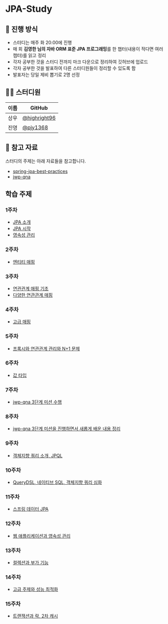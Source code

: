 # JPA-Study
## 🌳 진행 방식  
- 스터디는 매주 화 20:00에 진행  
- 매 회 **김영한 님의 자바 ORM 표준 JPA 프로그래밍**를 한 챕터(내용이 적다면 여러 챕터)를 읽고 정리   
- 각자 공부한 것을 스터디 전까지 마크 다운으로 정리하여 깃허브에 업로드  
- 각자 공부한 것을 발표하여 다른 스터디원들이 정리할 수 있도록 함  
- 발표자는 당일 제비 뽑기로 2명 선정

## 👨‍💻  스터디원
| 이름   | GitHub                                         |
| ---- | ---------------------------------------------- |
| 상우 | [@highright96](https://github.com/highright96)|
| 진영 | [@pjy1368](https://github.com/pjy1368) |

## 📌 참고 자료
스터디의 주제는 아래 자료들을 참고합니다.
- [spring-jpa-best-practices](https://github.com/cheese10yun/spring-jpa-best-practices)
- [jwp-qna](https://www.notion.so/85bc33d682c447dda99368d785c37948#3e4eb1606e0649f5b0bfc2acbc13b822)

## 학습 주제
### 1주차
- [JPA 소개](https://github.com/Java-Crew/jpa-study/tree/main/JPA%20%EC%86%8C%EA%B0%9C)
- [JPA 시작](https://github.com/Java-Crew/jpa-study/tree/main/JPA%20%EC%8B%9C%EC%9E%91)
- [영속성 관리](https://github.com/Java-Crew/jpa-study/tree/main/%EC%98%81%EC%86%8D%EC%84%B1%20%EA%B4%80%EB%A6%AC)

### 2주차
- [엔티티 매핑](https://github.com/Java-Crew/jpa-study/tree/main/%EC%97%94%ED%8B%B0%ED%8B%B0%20%EB%A7%A4%ED%95%91)

### 3주차
- [연관관계 매핑 기초](https://github.com/Java-Crew/jpa-study/tree/main/%EC%97%B0%EA%B4%80%EA%B4%80%EA%B3%84%20%EB%A7%A4%ED%95%91%20%EA%B8%B0%EC%B4%88)
- [다양한 연관관계 매핑](https://github.com/Java-Crew/jpa-study/tree/main/%EB%8B%A4%EC%96%91%ED%95%9C%20%EC%97%B0%EA%B4%80%EA%B4%80%EA%B3%84%20%EB%A7%A4%ED%95%91)

### 4주차
- [고급 매핑](https://github.com/Java-Crew/jpa-study/tree/main/%EA%B3%A0%EA%B8%89%20%EB%A7%A4%ED%95%91)

### 5주차
- [프록시와 연관관계 관리와 N+1 문제](https://github.com/Java-Crew/jpa-study/tree/main/%ED%94%84%EB%A1%9D%EC%8B%9C%EC%99%80%20%EC%97%B0%EA%B4%80%EA%B4%80%EA%B3%84%20%EA%B4%80%EB%A6%AC)

### 6주차
- [값 타입](https://github.com/Java-Crew/jpa-study/tree/main/%EA%B0%92%20%ED%83%80%EC%9E%85)

### 7주차
- [jwp-qna 3단계 미션 수행](https://github.com/Java-Crew/jwp-qna)

### 8주차
- [jwp-qna 3단계 미션을 진행하면서 새롭게 배운 내용 정리](https://github.com/Java-Crew/jpa-study)

### 9주차
- [객체지향 쿼리 소개, JPQL](https://github.com/Java-Crew/jpa-study/tree/main/%EA%B0%9D%EC%B2%B4%EC%A7%80%ED%96%A5%20%EC%BF%BC%EB%A6%AC%20%EC%86%8C%EA%B0%9C%2C%20JPQL)

### 10주차
- [QueryDSL, 네이티브 SQL, 객체지향 쿼리 심화](https://github.com/Java-Crew/jpa-study/tree/main/QueryDSL%2C%20%EB%84%A4%EC%9D%B4%ED%8B%B0%EB%B8%8C%20SQL%2C%20%EA%B0%9D%EC%B2%B4%EC%A7%80%ED%96%A5%20%EC%BF%BC%EB%A6%AC%20%EC%8B%AC%ED%99%94)

### 11주차
- [스프링 데이터 JPA](https://github.com/Java-Crew/jpa-study/tree/main/%EC%8A%A4%ED%94%84%EB%A7%81%20%EB%8D%B0%EC%9D%B4%ED%84%B0%20JPA)

### 12주차
- [웹 애플리케이션과 영속성 관리](https://github.com/Java-Crew/jpa-study/tree/main/%EC%9B%B9%20%EC%95%A0%ED%94%8C%EB%A6%AC%EC%BC%80%EC%9D%B4%EC%85%98%EA%B3%BC%20%EC%98%81%EC%86%8D%EC%84%B1%20%EA%B4%80%EB%A6%AC)

### 13주차
- [컬렉션과 부가 기능](https://github.com/Java-Crew/jpa-study/tree/main/%EC%BB%AC%EB%A0%89%EC%85%98%EA%B3%BC%20%EB%B6%80%EA%B0%80%20%EA%B8%B0%EB%8A%A5)

### 14주차
- [고급 주제와 성능 최적화](https://github.com/Java-Crew/jpa-study/tree/main/%EA%B3%A0%EA%B8%89%20%EC%A3%BC%EC%A0%9C%EC%99%80%20%EC%84%B1%EB%8A%A5%20%EC%B5%9C%EC%A0%81%ED%99%94)

### 15주차
- [트랜잭션과 락, 2차 캐시](https://github.com/Java-Crew/jpa-study/tree/main/%ED%8A%B8%EB%9E%9C%EC%9E%AD%EC%85%98%EA%B3%BC%20%EB%9D%BD,%202%EC%B0%A8%20%EC%BA%90%EC%8B%9C)
